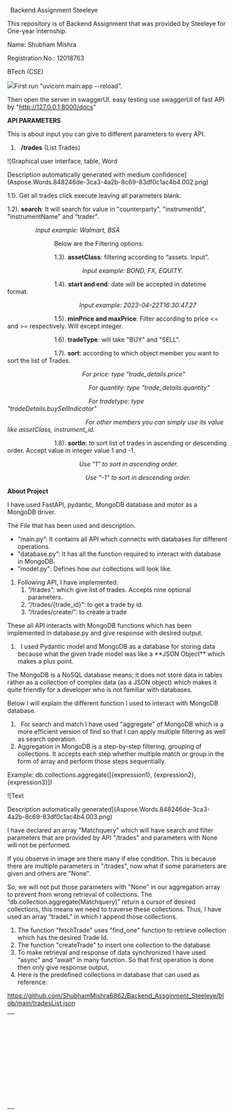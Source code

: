 ﻿` `Backend Assignment Steeleye

This repository is of Backend Assignment that was provided by Steeleye for One-year internship.

Name: Shubham Mishra

Registration No.: 12018763

BTech (CSE)

![](Aspose.Words.848246de-3ca3-4a2b-8c69-83df0c1ac4b4.001.png)First run "uvicorn main:app --reload”.

Then open the server in swaggerUI. easy testing use swaggerUI of fast API by "http://127.0.0.1:8000/docs"

**API PARAMETERS**

This is about input you can give to different parameters to every API.

1. ` `**/trades** (List Trades) 

![Graphical user interface, table, Word

Description automatically generated with medium confidence](Aspose.Words.848246de-3ca3-4a2b-8c69-83df0c1ac4b4.002.png)

1\.1). Get all trades click execute leaving all parameters blank.

1\.2). **search**: It will search for value in "counterparty", "instrumentId", "instrumentName" and “trader". 

`         `*Input example: Walmart, BSA* 

`               `Below are the Filtering options:

`               `1.3). **assetClass**: filtering according to “assets. Input”. 

`                        `*Input example: BOND, FX, EQUITY.*

`               `1.4). **start and end**: date will be accepted in datetime format.

`                       `*Input example: 2023-04-22T16:30:47.27*

`               `1.5). **minPrice and maxPrice**: Filter according to price <= and >= respectively. Will except integer.

`               `1.6). **tradeType**: will take "BUY" and "SELL".

`               `1.7). **sort**: according to which object member you want to sort the list of Trades.

`                        `*For price: type "trade\_details.price"*

`                          `*For quantity: type "trade\_details.quantity"*

`                          `*For tradetype: type "tradeDetails.buySellIndicator"*

`                         `*For other members you can simply use its value like assetClass, instrument\_id.*

`               `1.8). **sortIn**: to sort list of trades in ascending or descending order. Accept value in integer value 1 and -1.

`                       `*Use "1" to sort in ascending order.*

`                         `*Use "-1" to sort in descending order.*

**About Project**

I have used FastAPI, pydantic, MongoDB database and motor as a MongoDB driver.

The File that has been used and description.

- "main.py”: It contains all API which connects with databases for different operations.
- "database.py”: It has all the function required to interact with database in MongoDB.
- "model.py": Defines how our collections will look like.

1. Following API, I have implemented:
   1. “/trades”: which give list of trades. Accepts nine optional parameters.
   1. “/trades/{trade\_id}”: to get a trade by id.
   1. “/trades/create/”: to create a trade

These all API interacts with MongoDB functions which has been implemented in database.py and give response with desired output.

1. ` `I used Pydantic model and MongoDB as a database for storing data because what the given trade model     was like a \*\*JSON Object\*\* which makes a plus point.

The MongoDB is a NoSQL database means; it does not store data in tables rather as a collection of complex data (as a JSON object) which makes it quite friendly for a developer who is not familiar with databases.

Below I will explain the different function I used to interact with MongoDB database.

1. ` `For search and match I have used "aggregate" of MongoDB which is a more efficient version of find so that I can apply multiple filtering as well as search operation.
1. Aggregation in MongoDB is a step-by-step filtering, grouping of collections. It accepts each step whether multiple match or group in the form of array and perform those steps sequentially.

Example: db.collections.aggregate([{expression1}, {expression2}, {expression3}])

![Text

Description automatically generated](Aspose.Words.848246de-3ca3-4a2b-8c69-83df0c1ac4b4.003.png)

I have declared an array "Matchquery" which will have search and filter parameters that are provided by API "/trades" and parameters with None will not be performed.

If you observe in image are there many if else condition. This is because there are multiple parameters in "/trades", now what if some parameters are given and others are "None".

So, we will not put those parameters with "None" in our aggregation array to prevent from wrong retrieval of collections. The “db.collection.aggregate(Matchquery)” return a cursor of desired collections, this means we need to traverse these collections. Thus, I have used an array “tradeL” in which I append those collections.

1. The function "fetchTrade" uses "find\_one" function to retrieve collection which has the desired Trade Id.
1. The function "createTrade" to insert one collection to the database
1. To make retrieval and response of data synchronized I have used “async” and “await” in many function. So that first operation is done then only give response output,
1. Here is the predefined collections in database that can used as reference:

<https://github.com/ShubhamMishra6862/Backend_Assginment_Steeleye/blob/main/tradesList.json> 

||
| :- |
||`  `"\_id": {|
||`    `"$oid": "64440c5d41e8a38ca2d1c1cb"|
||`  `},|
||`  `"asset\_class": "Equity",|
||`  `"counterparty": "L&T",|
||`  `"instrument\_id": "U45C",|
||`  `"instrument\_name": "ATAGS",|
||`  `"trade\_date\_time": {|
||`    `"$date": "2023-04-22T16:30:47.273Z"|
||`  `},|
||`  `"trade\_details": {|
||`    `"buySellIndicator": "BUY",|
||`    `"price": 200,|
||`    `"quantity": 2|
||`  `},|
||`  `"trade\_id": "36L",|
||`  `"trader": "DRDO"|
||},{|
||`  `"\_id": {|
||`    `"$oid": "64440cc08840fddd82c3b26f"|
||`  `},|
||`  `"asset\_class": "Equity",|
||`  `"counterparty": "Rafale",|
||`  `"instrument\_id": "U76A",|
||`  `"instrument\_name": "HELDRONE",|
||`  `"trade\_date\_time": {|
||`    `"$date": "2023-04-22T16:30:47.273Z"|
||`  `},|
||`  `"trade\_details": {|
||`    `"buySellIndicator": "SELL",|
||`    `"price": 400,|
||`    `"quantity": 22|
||`  `},|
||`  `"trade\_id": "45Y",|
||`  `"trader": "JKARMS"|
||<p>}</p><p></p>|

